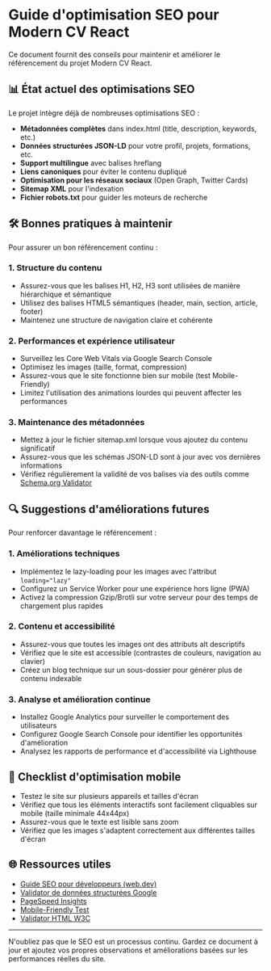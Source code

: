 # Guide d'optimisation SEO pour Modern CV React

Ce document fournit des conseils pour maintenir et améliorer le référencement du projet Modern CV React.

## 📊 État actuel des optimisations SEO

Le projet intègre déjà de nombreuses optimisations SEO :

- **Métadonnées complètes** dans index.html (title, description, keywords, etc.)
- **Données structurées JSON-LD** pour votre profil, projets, formations, etc.
- **Support multilingue** avec balises hreflang
- **Liens canoniques** pour éviter le contenu dupliqué
- **Optimisation pour les réseaux sociaux** (Open Graph, Twitter Cards)
- **Sitemap XML** pour l'indexation
- **Fichier robots.txt** pour guider les moteurs de recherche

## 🛠️ Bonnes pratiques à maintenir

Pour assurer un bon référencement continu :

### 1. Structure du contenu

- Assurez-vous que les balises H1, H2, H3 sont utilisées de manière hiérarchique et sémantique
- Utilisez des balises HTML5 sémantiques (header, main, section, article, footer)
- Maintenez une structure de navigation claire et cohérente

### 2. Performances et expérience utilisateur

- Surveillez les Core Web Vitals via Google Search Console
- Optimisez les images (taille, format, compression)
- Assurez-vous que le site fonctionne bien sur mobile (test Mobile-Friendly)
- Limitez l'utilisation des animations lourdes qui peuvent affecter les performances

### 3. Maintenance des métadonnées

- Mettez à jour le fichier sitemap.xml lorsque vous ajoutez du contenu significatif
- Assurez-vous que les schémas JSON-LD sont à jour avec vos dernières informations
- Vérifiez régulièrement la validité de vos balises via des outils comme [Schema.org Validator](https://validator.schema.org/)

## 🔍 Suggestions d'améliorations futures

Pour renforcer davantage le référencement :

### 1. Améliorations techniques

- Implémentez le lazy-loading pour les images avec l'attribut `loading="lazy"`
- Configurez un Service Worker pour une expérience hors ligne (PWA)
- Activez la compression Gzip/Brotli sur votre serveur pour des temps de chargement plus rapides

### 2. Contenu et accessibilité

- Assurez-vous que toutes les images ont des attributs alt descriptifs
- Vérifiez que le site est accessible (contrastes de couleurs, navigation au clavier)
- Créez un blog technique sur un sous-dossier pour générer plus de contenu indexable

### 3. Analyse et amélioration continue

- Installez Google Analytics pour surveiller le comportement des utilisateurs
- Configurez Google Search Console pour identifier les opportunités d'amélioration
- Analysez les rapports de performance et d'accessibilité via Lighthouse

## 📱 Checklist d'optimisation mobile

- Testez le site sur plusieurs appareils et tailles d'écran
- Vérifiez que tous les éléments interactifs sont facilement cliquables sur mobile (taille minimale 44x44px)
- Assurez-vous que le texte est lisible sans zoom
- Vérifiez que les images s'adaptent correctement aux différentes tailles d'écran

## 🌐 Ressources utiles

- [Guide SEO pour développeurs (web.dev)](https://web.dev/learn/seo/)
- [Validator de données structurées Google](https://search.google.com/test/rich-results)
- [PageSpeed Insights](https://pagespeed.web.dev/)
- [Mobile-Friendly Test](https://search.google.com/test/mobile-friendly)
- [Validator HTML W3C](https://validator.w3.org/)

---

N'oubliez pas que le SEO est un processus continu. Gardez ce document à jour et ajoutez vos propres observations et améliorations basées sur les performances réelles du site.